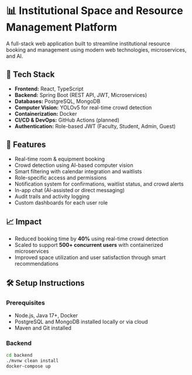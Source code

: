 # 📊 Institutional Space and Resource Management Platform

A full-stack web application built to streamline institutional resource booking and management using modern web technologies, microservices, and AI.

## 🔧 Tech Stack

- **Frontend:** React, TypeScript
- **Backend:** Spring Boot (REST API, JWT, Microservices)
- **Databases:** PostgreSQL, MongoDB
- **Computer Vision:** YOLOv5 for real-time crowd detection
- **Containerization:** Docker
- **CI/CD & DevOps:** GitHub Actions (planned)
- **Authentication:** Role-based JWT (Faculty, Student, Admin, Guest)

## 🚀 Features

- Real-time room & equipment booking
- Crowd detection using AI-based computer vision
- Smart filtering with calendar integration and waitlists
- Role-specific access and permissions
- Notification system for confirmations, waitlist status, and crowd alerts
- In-app chat (AI-assisted or direct messaging)
- Audit trails and activity logging
- Custom dashboards for each user role

## 📈 Impact

- Reduced booking time by **40%** using real-time crowd detection
- Scaled to support **500+ concurrent users** with containerized microservices
- Improved space utilization and user satisfaction through smart recommendations

## 🛠️ Setup Instructions

### Prerequisites

- Node.js, Java 17+, Docker
- PostgreSQL and MongoDB installed locally or via cloud
- Maven and Git installed

### Backend

```bash
cd backend
./mvnw clean install
docker-compose up
